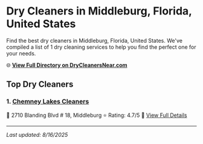 # Dry Cleaners in Middleburg, Florida, United States

Find the best dry cleaners in Middleburg, Florida, United States. We've compiled a list of 1 dry cleaning services to help you find the perfect one for your needs.

🌐 **[View Full Directory on DryCleanersNear.com](https://drycleanersnear.com/city/US/Florida/Middleburg)**

## Top Dry Cleaners

### 1. [Chemney Lakes Cleaners](https://drycleanersnear.com/dryCleaner/687c4e21c1c8e3af4d07feb9/chemney-lakes-cleaners)
📍 2710 Blanding Blvd # 18, Middleburg
⭐ Rating: 4.7/5
🔗 [View Full Details](https://drycleanersnear.com/dryCleaner/687c4e21c1c8e3af4d07feb9/chemney-lakes-cleaners)


---

*Last updated: 8/16/2025*
